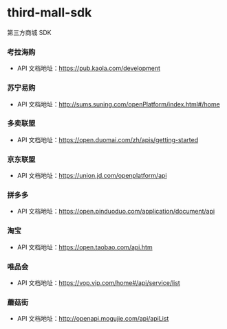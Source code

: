 # third-mall-sdk
第三方商城 SDK

### 考拉海购
- API 文档地址：https://pub.kaola.com/development

### 苏宁易购
- API 文档地址：http://sums.suning.com/openPlatform/index.html#/home

### 多卖联盟
- API 文档地址：https://open.duomai.com/zh/apis/getting-started

### 京东联盟
- API 文档地址：https://union.jd.com/openplatform/api

### 拼多多
- API 文档地址：https://open.pinduoduo.com/application/document/api

### 淘宝
- API 文档地址：https://open.taobao.com/api.htm

### 唯品会
- API 文档地址：https://vop.vip.com/home#/api/service/list

### 蘑菇街
- API 文档地址：http://openapi.mogujie.com/api/apiList







